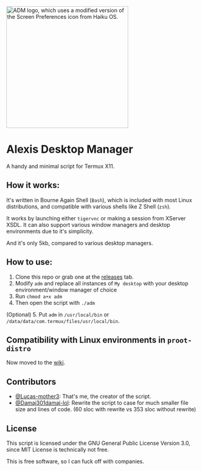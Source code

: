 <picture>
  <source media="(prefers-color-scheme: dark)"
          srcset="https://raw.githubusercontent.com/Lucas-mother3/alexis-dm/main/logo/adm_white_320.png">
  <source media="(prefers-color-scheme: light)"
          srcset="https://raw.githubusercontent.com/Lucas-mother3/alexis-dm/main/logo/adm_black_320.png">
  <img alt="ADM logo, which uses a modified version of the Screen Preferences icon from Haiku OS." src="https://raw.githubusercontent.com/Lucas-mother3/alexis-dm/main/logo/adm_black.png" width="320">
</picture>

# Alexis Desktop Manager 
A handy and minimal script for Termux X11.

## How it works:

It's written in Bourne Again Shell (`Bash`), which is included with most Linux distributions, and compatible with various shells like Z Shell (`zsh`). 

It works by launching either `tigervnc` or making a session from XServer XSDL. It can also support various window managers and desktop environments due to it's simplicity. 

And it's only 5kb, compared to various desktop managers.

## How to use:

1. Clone this repo or grab one at the [releases](https://github.com/Lucas-mother3/alexis-dm/releases) tab.
2. Modify `adm` and replace all instances of `My desktop` with your desktop environment/window manager of choice
3. Run `chmod a+x adm`
4. Then open the script with `./adm`

(Optional) 5. Put `adm` in `/usr/local/bin` or `/data/data/com.termux/files/usr/local/bin`.

## Compatibility with Linux environments in `proot-distro`

Now moved to the [wiki](https://github.com/Lucas-mother3/alexis-dm/wiki).

## Contributors
- [@Lucas-mother3](https://github.com/Lucas-mother3): That's me, the creator of the script.
- [@Damaj301damaj-lol](https://github.com/Damaj301damaj-lol): Rewrite the script to case for much smaller file size and lines of code. (60 sloc with rewrite vs 353 sloc without rewrite)

## License

This script is licensed under the GNU General Public License Version 3.0, since MIT License is technically not free.

This is free software, so I can fuck off with companies. 
